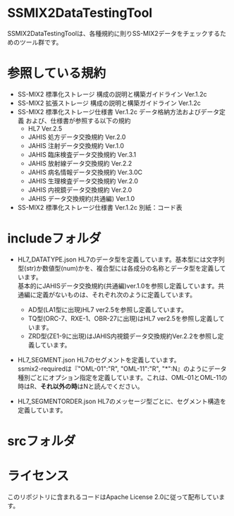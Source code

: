 # SSMIX2DataTestingTool
SSMIX2DataTestingToolは、各種規約に則りSS-MIX2データをチェックするためのツール群です。

# 参照している規約
* SS-MIX2 標準化ストレージ 構成の説明と構築ガイドライン Ver.1.2c
* SS-MIX2 拡張ストレージ 構成の説明と構築ガイドライン Ver.1.2c
* SS-MIX2 標準化ストレージ仕様書 Ver.1.2c データ格納方法およびデータ定義 および、仕様書が参照する以下の規約
    * HL7 Ver.2.5
    * JAHIS 処方データ交換規約 Ver.2.0
    * JAHIS 注射データ交換規約 Ver.1.0
    * JAHIS 臨床検査データ交換規約 Ver.3.1
    * JAHIS 放射線データ交換規約 Ver.2.2
    * JAHIS 病名情報データ交換規約 Ver.3.0C
    * JAHIS 生理検査データ交換規約 Ver.2.0
    * JAHIS 内視鏡データ交換規約 Ver.2.0
    * JAHIS データ交換規約(共通編) Ver.1.0
* SS-MIX2 標準化ストレージ仕様書 Ver.1.2c 別紙：コード表

# includeフォルダ
* HL7_DATATYPE.json
HL7のデータ型を定義しています。基本型には文字列型(str)か数値型(num)かを、複合型には各成分の名称とデータ型を定義しています。  
基本的にJAHISデータ交換規約(共通編)ver.1.0を参照し定義しています。共通編に定義がないものは、それぞれ次のように定義しています。
    * AD型(LA1型に出現)HL7 ver2.5を参照し定義しています。
    * TQ型(ORC-7、RXE-1、OBR-27に出現)はHL7 ver2.5を参照し定義しています。
    * ZRD型(ZE1-9に出現)はJAHIS内視鏡データ交換規約Ver.2.2を参照し定義しています。

* HL7_SEGMENT.json
HL7のセグメントを定義しています。  
ssmix2-requiredは『"OML-01":"R", "OML-11":"R", "\*":N』のようにデータ種別ごとにオプション指定を定義しています。これは、OML-01とOML-11の時はR、**それ以外の時**はNと読んでください。

* HL7_SEGMENTORDER.json
HL7のメッセージ型ごとに、セグメント構造を定義しています。

# srcフォルダ

# ライセンス
このリポジトリに含まれるコードはApache License 2.0に従って配布しています。
